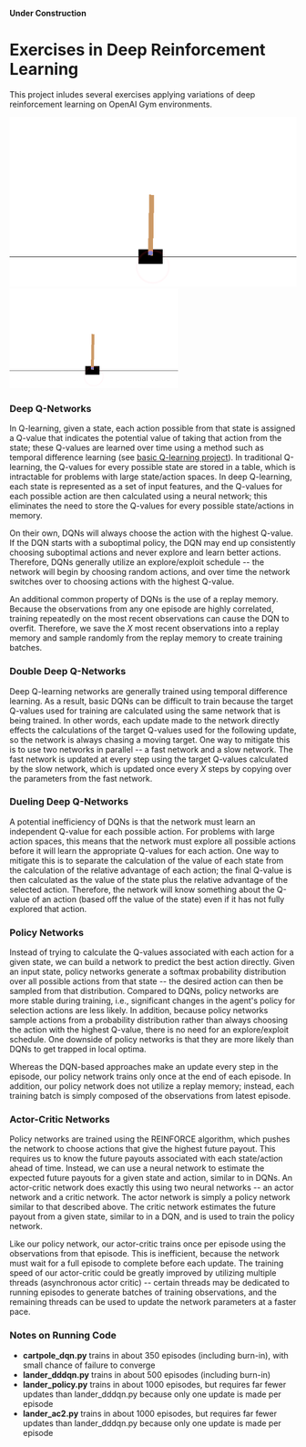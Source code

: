 **Under Construction**

# Exercises in Deep Reinforcement Learning

This project inludes several exercises applying variations of deep reinforcement learning on OpenAI Gym environments.

![](cartpole.gif)
<img src="cartpole.gif" width="296" height="175" />

### Deep Q-Networks

In Q-learning, given a state, each action possible from that state is assigned a Q-value that indicates the potential value of taking that action from the state; these Q-values are learned over time using a method such as temporal difference learning (see [basic Q-learning project](https://github.com/iamshang1/Projects/tree/master/Basic_ML/Reinforcement_Learning)). In traditional Q-learning, the Q-values for every possible state are stored in a table, which is intractable for problems with large state/action spaces. In deep Q-learning, each state is represented as a set of input features, and the Q-values for each possible action are then calculated using a neural network; this eliminates the need to store the Q-values for every possible state/actions in memory.

On their own, DQNs will always choose the action with the highest Q-value. If the DQN starts with a suboptimal policy, the DQN may end up consistently choosing suboptimal actions and never explore and learn better actions. Therefore, DQNs generally utilize an explore/exploit schedule -- the network will begin by choosing random actions, and over time the network switches over to choosing actions with the highest Q-value.

An additional common property of DQNs is the use of a replay memory. Because the observations from any one episode are highly correlated, training repeatedly on the most recent observations can cause the DQN to overfit. Therefore, we save the *X* most recent observations into a replay memory and sample randomly from the replay memory to create training batches.

### Double Deep Q-Networks

Deep Q-learning networks are generally trained using temporal difference learning. As a result, basic DQNs can be difficult to train because the target Q-values used for training are calculated using the same network that is being trained. In other words, each update made to the network directly effects the calculations of the target Q-values used for the following update,  so the network is always chasing a moving target. One way to mitigate this is to use two networks in parallel -- a fast network and a slow network. The fast network is updated at every step using the target Q-values calculated by the slow network, which is updated once every *X* steps by copying over the parameters from the fast network.

### Dueling Deep Q-Networks

A potential inefficiency of DQNs is that the network must learn an independent Q-value for each possible action. For problems with large action spaces, this means that the network must explore all possible actions before it will learn the appropriate Q-values for each action. One way to mitigate this is to separate the calculation of the value of each state from the calculation of the relative advantage of each action; the final Q-value is then calculated as the value of the state plus the relative advantage of the selected action. Therefore, the network will know something about the Q-value of an action (based off the value of the state) even if it has not fully explored that action.

### Policy Networks

Instead of trying to calculate the Q-values associated with each action for a given state, we can build a network to predict the best action directly. Given an input state, policy networks generate a softmax probability distribution over all possible actions from that state -- the desired action can then be sampled from that distribution. Compared to DQNs, policy networks are more stable during training, i.e., significant changes in the agent's policy for selection actions are less likely. In addition, because policy networks sample actions from a probability distribution rather than always choosing the action with the highest Q-value, there is no need for an explore/exploit schedule. One downside of policy networks is that they are more likely than DQNs to get trapped in local optima.

Whereas the DQN-based approaches make an update every step in the episode, our policy network trains only once at the end of each episode. In addition, our policy network does not utilize a replay memory; instead, each training batch is simply composed of the observations from latest episode.

### Actor-Critic Networks

Policy networks are trained using the REINFORCE algorithm, which pushes the network to choose actions that give the highest future payout. This requires us to know the future payouts associated with each state/action ahead of time. Instead, we can use a neural network to estimate the expected future payouts for a given state and action, similar to in DQNs. An actor-critic network does exactly this using two neural networks -- an actor network and a critic network. The actor network is simply a policy network similar to that described above. The critic network estimates the future payout from a given state, similar to in a DQN, and is used to train the policy network.

Like our policy network, our actor-critic trains once per episode using the observations from that episode. This is inefficient, because the network must wait for a full episode to complete before each update. The training speed of our actor-critic could be greatly improved by utilizing multiple threads (asynchronous actor critic) -- certain threads may be dedicated to running episodes to generate batches of training observations, and the remaining threads can be used to update the network parameters at a faster pace.

### Notes on Running Code

 - **cartpole_dqn.py** trains in about 350 episodes (including burn-in), with small chance of failure to converge
 - **lander_dddqn.py** trains in about 500 episodes (including burn-in)
 - **lander_policy.py** trains in about 1000 episodes, but requires far fewer updates than lander_dddqn.py because only one update is made per episode
 - **lander_ac2.py** trains in about 1000 episodes, but requires far fewer updates than lander_dddqn.py because only one update is made per episode